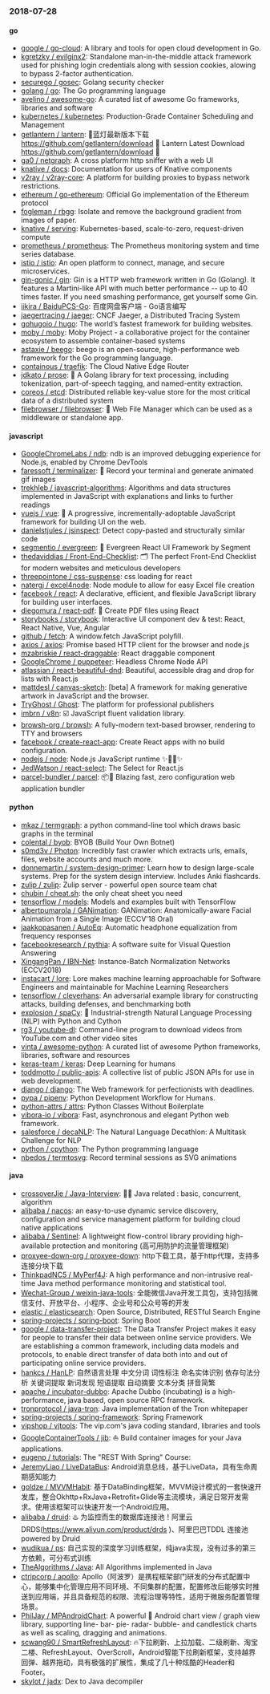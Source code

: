 ### 2018-07-28

#### go
* [google / go-cloud](https://github.com/google/go-cloud): A library and tools for open cloud development in Go.
* [kgretzky / evilginx2](https://github.com/kgretzky/evilginx2): Standalone man-in-the-middle attack framework used for phishing login credentials along with session cookies, alowing to bypass 2-factor authentication.
* [securego / gosec](https://github.com/securego/gosec): Golang security checker
* [golang / go](https://github.com/golang/go): The Go programming language
* [avelino / awesome-go](https://github.com/avelino/awesome-go): A curated list of awesome Go frameworks, libraries and software
* [kubernetes / kubernetes](https://github.com/kubernetes/kubernetes): Production-Grade Container Scheduling and Management
* [getlantern / lantern](https://github.com/getlantern/lantern): 🔴蓝灯最新版本下载 https://github.com/getlantern/download 🔴 Lantern Latest Download https://github.com/getlantern/download 🔴
* [ga0 / netgraph](https://github.com/ga0/netgraph): A cross platform http sniffer with a web UI
* [knative / docs](https://github.com/knative/docs): Documentation for users of Knative components
* [v2ray / v2ray-core](https://github.com/v2ray/v2ray-core): A platform for building proxies to bypass network restrictions.
* [ethereum / go-ethereum](https://github.com/ethereum/go-ethereum): Official Go implementation of the Ethereum protocol
* [fogleman / rbgg](https://github.com/fogleman/rbgg): Isolate and remove the background gradient from images of paper.
* [knative / serving](https://github.com/knative/serving): Kubernetes-based, scale-to-zero, request-driven compute
* [prometheus / prometheus](https://github.com/prometheus/prometheus): The Prometheus monitoring system and time series database.
* [istio / istio](https://github.com/istio/istio): An open platform to connect, manage, and secure microservices.
* [gin-gonic / gin](https://github.com/gin-gonic/gin): Gin is a HTTP web framework written in Go (Golang). It features a Martini-like API with much better performance -- up to 40 times faster. If you need smashing performance, get yourself some Gin.
* [iikira / BaiduPCS-Go](https://github.com/iikira/BaiduPCS-Go): 百度网盘客户端 - Go语言编写
* [jaegertracing / jaeger](https://github.com/jaegertracing/jaeger): CNCF Jaeger, a Distributed Tracing System
* [gohugoio / hugo](https://github.com/gohugoio/hugo): The world’s fastest framework for building websites.
* [moby / moby](https://github.com/moby/moby): Moby Project - a collaborative project for the container ecosystem to assemble container-based systems
* [astaxie / beego](https://github.com/astaxie/beego): beego is an open-source, high-performance web framework for the Go programming language.
* [containous / traefik](https://github.com/containous/traefik): The Cloud Native Edge Router
* [jdkato / prose](https://github.com/jdkato/prose): 📖 A Golang library for text processing, including tokenization, part-of-speech tagging, and named-entity extraction.
* [coreos / etcd](https://github.com/coreos/etcd): Distributed reliable key-value store for the most critical data of a distributed system
* [filebrowser / filebrowser](https://github.com/filebrowser/filebrowser): 📁 Web File Manager which can be used as a middleware or standalone app.

#### javascript
* [GoogleChromeLabs / ndb](https://github.com/GoogleChromeLabs/ndb): ndb is an improved debugging experience for Node.js, enabled by Chrome DevTools
* [faressoft / terminalizer](https://github.com/faressoft/terminalizer): 🦄 Record your terminal and generate animated gif images
* [trekhleb / javascript-algorithms](https://github.com/trekhleb/javascript-algorithms): Algorithms and data structures implemented in JavaScript with explanations and links to further readings
* [vuejs / vue](https://github.com/vuejs/vue): 🖖 A progressive, incrementally-adoptable JavaScript framework for building UI on the web.
* [danielstjules / jsinspect](https://github.com/danielstjules/jsinspect): Detect copy-pasted and structurally similar code
* [segmentio / evergreen](https://github.com/segmentio/evergreen): 🌲 Evergreen React UI Framework by Segment
* [thedaviddias / Front-End-Checklist](https://github.com/thedaviddias/Front-End-Checklist): 🗂 The perfect Front-End Checklist for modern websites and meticulous developers
* [threepointone / css-suspense](https://github.com/threepointone/css-suspense): css loading for react
* [natergj / excel4node](https://github.com/natergj/excel4node): Node module to allow for easy Excel file creation
* [facebook / react](https://github.com/facebook/react): A declarative, efficient, and flexible JavaScript library for building user interfaces.
* [diegomura / react-pdf](https://github.com/diegomura/react-pdf): 📄 Create PDF files using React
* [storybooks / storybook](https://github.com/storybooks/storybook): Interactive UI component dev & test: React, React Native, Vue, Angular
* [github / fetch](https://github.com/github/fetch): A window.fetch JavaScript polyfill.
* [axios / axios](https://github.com/axios/axios): Promise based HTTP client for the browser and node.js
* [mzabriskie / react-draggable](https://github.com/mzabriskie/react-draggable): React draggable component
* [GoogleChrome / puppeteer](https://github.com/GoogleChrome/puppeteer): Headless Chrome Node API
* [atlassian / react-beautiful-dnd](https://github.com/atlassian/react-beautiful-dnd): Beautiful, accessible drag and drop for lists with React.js
* [mattdesl / canvas-sketch](https://github.com/mattdesl/canvas-sketch): [beta] A framework for making generative artwork in JavaScript and the browser.
* [TryGhost / Ghost](https://github.com/TryGhost/Ghost): The platform for professional publishers
* [imbrn / v8n](https://github.com/imbrn/v8n): ☑️ JavaScript fluent validation library.
* [browsh-org / browsh](https://github.com/browsh-org/browsh): A fully-modern text-based browser, rendering to TTY and browsers
* [facebook / create-react-app](https://github.com/facebook/create-react-app): Create React apps with no build configuration.
* [nodejs / node](https://github.com/nodejs/node): Node.js JavaScript runtime ✨🐢🚀✨
* [JedWatson / react-select](https://github.com/JedWatson/react-select): The Select for React.js
* [parcel-bundler / parcel](https://github.com/parcel-bundler/parcel): 📦🚀 Blazing fast, zero configuration web application bundler

#### python
* [mkaz / termgraph](https://github.com/mkaz/termgraph): a python command-line tool which draws basic graphs in the terminal
* [colental / byob](https://github.com/colental/byob): BYOB (Build Your Own Botnet)
* [s0md3v / Photon](https://github.com/s0md3v/Photon): Incredibly fast crawler which extracts urls, emails, files, website accounts and much more.
* [donnemartin / system-design-primer](https://github.com/donnemartin/system-design-primer): Learn how to design large-scale systems. Prep for the system design interview. Includes Anki flashcards.
* [zulip / zulip](https://github.com/zulip/zulip): Zulip server - powerful open source team chat
* [chubin / cheat.sh](https://github.com/chubin/cheat.sh): the only cheat sheet you need
* [tensorflow / models](https://github.com/tensorflow/models): Models and examples built with TensorFlow
* [albertpumarola / GANimation](https://github.com/albertpumarola/GANimation): GANimation: Anatomically-aware Facial Animation from a Single Image (ECCV'18 Oral)
* [jaakkopasanen / AutoEq](https://github.com/jaakkopasanen/AutoEq): Automatic headphone equalization from frequency responses
* [facebookresearch / pythia](https://github.com/facebookresearch/pythia): A software suite for Visual Question Answering
* [XingangPan / IBN-Net](https://github.com/XingangPan/IBN-Net): Instance-Batch Normalization Networks (ECCV2018)
* [instacart / lore](https://github.com/instacart/lore): Lore makes machine learning approachable for Software Engineers and maintainable for Machine Learning Researchers
* [tensorflow / cleverhans](https://github.com/tensorflow/cleverhans): An adversarial example library for constructing attacks, building defenses, and benchmarking both
* [explosion / spaCy](https://github.com/explosion/spaCy): 💫 Industrial-strength Natural Language Processing (NLP) with Python and Cython
* [rg3 / youtube-dl](https://github.com/rg3/youtube-dl): Command-line program to download videos from YouTube.com and other video sites
* [vinta / awesome-python](https://github.com/vinta/awesome-python): A curated list of awesome Python frameworks, libraries, software and resources
* [keras-team / keras](https://github.com/keras-team/keras): Deep Learning for humans
* [toddmotto / public-apis](https://github.com/toddmotto/public-apis): A collective list of public JSON APIs for use in web development.
* [django / django](https://github.com/django/django): The Web framework for perfectionists with deadlines.
* [pypa / pipenv](https://github.com/pypa/pipenv): Python Development Workflow for Humans.
* [python-attrs / attrs](https://github.com/python-attrs/attrs): Python Classes Without Boilerplate
* [vibora-io / vibora](https://github.com/vibora-io/vibora): Fast, asynchronous and elegant Python web framework.
* [salesforce / decaNLP](https://github.com/salesforce/decaNLP): The Natural Language Decathlon: A Multitask Challenge for NLP
* [python / cpython](https://github.com/python/cpython): The Python programming language
* [nbedos / termtosvg](https://github.com/nbedos/termtosvg): Record terminal sessions as SVG animations

#### java
* [crossoverJie / Java-Interview](https://github.com/crossoverJie/Java-Interview): 👨‍🎓 Java related : basic, concurrent, algorithm
* [alibaba / nacos](https://github.com/alibaba/nacos): an easy-to-use dynamic service discovery, configuration and service management platform for building cloud native applications
* [alibaba / Sentinel](https://github.com/alibaba/Sentinel): A lightweight flow-control library providing high-available protection and monitoring (高可用防护的流量管理框架)
* [proxyee-down-org / proxyee-down](https://github.com/proxyee-down-org/proxyee-down): http下载工具，基于http代理，支持多连接分块下载
* [ThinkpadNC5 / MyPerf4J](https://github.com/ThinkpadNC5/MyPerf4J): A high performance and non-intrusive real-time Java method performance monitoring and statistical tool.
* [Wechat-Group / weixin-java-tools](https://github.com/Wechat-Group/weixin-java-tools): 全能微信Java开发工具包，支持包括微信支付、开放平台、小程序、企业号和公众号等的开发
* [elastic / elasticsearch](https://github.com/elastic/elasticsearch): Open Source, Distributed, RESTful Search Engine
* [spring-projects / spring-boot](https://github.com/spring-projects/spring-boot): Spring Boot
* [google / data-transfer-project](https://github.com/google/data-transfer-project): The Data Transfer Project makes it easy for people to transfer their data between online service providers. We are establishing a common framework, including data models and protocols, to enable direct transfer of data both into and out of participating online service providers.
* [hankcs / HanLP](https://github.com/hankcs/HanLP): 自然语言处理 中文分词 词性标注 命名实体识别 依存句法分析 关键词提取 新词发现 短语提取 自动摘要 文本分类 拼音简繁
* [apache / incubator-dubbo](https://github.com/apache/incubator-dubbo): Apache Dubbo (incubating) is a high-performance, java based, open source RPC framework.
* [tronprotocol / java-tron](https://github.com/tronprotocol/java-tron): Java implementation of the Tron whitepaper
* [spring-projects / spring-framework](https://github.com/spring-projects/spring-framework): Spring Framework
* [vipshop / vjtools](https://github.com/vipshop/vjtools): The vip.com's java coding standard, libraries and tools
* [GoogleContainerTools / jib](https://github.com/GoogleContainerTools/jib): ⛵️ Build container images for your Java applications.
* [eugenp / tutorials](https://github.com/eugenp/tutorials): The "REST With Spring" Course:
* [JeremyLiao / LiveDataBus](https://github.com/JeremyLiao/LiveDataBus): Android消息总线，基于LiveData，具有生命周期感知能力
* [goldze / MVVMHabit](https://github.com/goldze/MVVMHabit): 基于DataBinding框架，MVVM设计模式的一套快速开发库，整合Okhttp+RxJava+Retrofit+Glide等主流模块，满足日常开发需求。使用该框架可以快速开发一个Android应用。
* [alibaba / druid](https://github.com/alibaba/druid): ♨️ 为监控而生的数据库连接池！阿里云DRDS(https://www.aliyun.com/product/drds )、阿里巴巴TDDL 连接池powered by Druid
* [wudikua / ps](https://github.com/wudikua/ps): 自己实现的深度学习训练框架，纯java实现，没有过多的第三方依赖，可分布式训练
* [TheAlgorithms / Java](https://github.com/TheAlgorithms/Java): All Algorithms implemented in Java
* [ctripcorp / apollo](https://github.com/ctripcorp/apollo): Apollo（阿波罗）是携程框架部门研发的分布式配置中心，能够集中化管理应用不同环境、不同集群的配置，配置修改后能够实时推送到应用端，并且具备规范的权限、流程治理等特性，适用于微服务配置管理场景。
* [PhilJay / MPAndroidChart](https://github.com/PhilJay/MPAndroidChart): A powerful 🚀 Android chart view / graph view library, supporting line- bar- pie- radar- bubble- and candlestick charts as well as scaling, dragging and animations.
* [scwang90 / SmartRefreshLayout](https://github.com/scwang90/SmartRefreshLayout): 🔥下拉刷新、上拉加载、二级刷新、淘宝二楼、RefreshLayout、OverScroll，Android智能下拉刷新框架，支持越界回弹、越界拖动，具有极强的扩展性，集成了几十种炫酷的Header和 Footer。
* [skylot / jadx](https://github.com/skylot/jadx): Dex to Java decompiler
